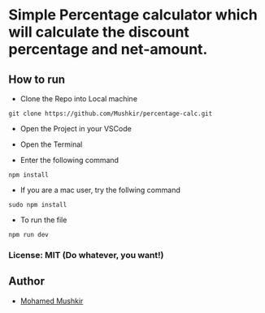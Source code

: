 # Simple Percentage calculator which will calculate the discount percentage and net-amount.

## How to run

- Clone the Repo into Local machine

```
git clone https://github.com/Mushkir/percentage-calc.git
```

- Open the Project in your VSCode

- Open the Terminal

- Enter the following command

```
npm install
```

- If you are a mac user, try the follwing command

```
sudo npm install
```

- To run the file

```
npm run dev
```

### License: MIT (Do whatever, you want!)

## Author

- [Mohamed Mushkir](https://www.instagram.com/mushkir_9611/)

